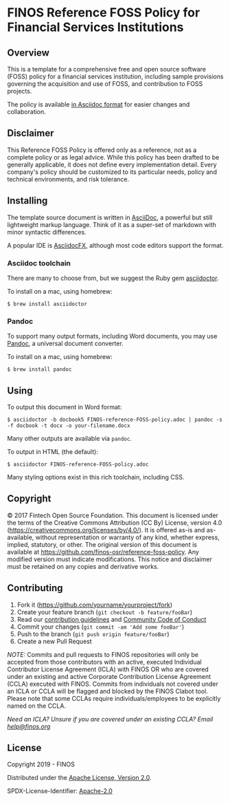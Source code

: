 # FINOS Reference FOSS Policy for Financial Services Institutions

## Overview

This is a template for a comprehensive free and open source software (FOSS) policy for a financial services institution, including sample provisions governing the acquisition and use of FOSS, and contribution to FOSS projects.

The policy is available [in Asciidoc format](/src/FINOS-reference-FOSS-policy.adoc) for easier changes and collaboration.

## Disclaimer

This Reference FOSS Policy is offered only as a reference, not as a complete policy or as legal advice. While this policy has been drafted to be generally applicable, it does not define every implementation detail. Every company's policy should be customized to its particular needs, policy and technical environments, and risk tolerance.

## Installing

The template source document is written in [AsciiDoc](http://asciidoc.org/),
a powerful but still lightweight markup language.
Think of it as a super-set of markdown with minor syntactic differences.

A popular IDE is [AsciidocFX](https://asciidocfx.com/),
although most code editors support the format.

### Asciidoc toolchain

There are many to choose from,
but we suggest the Ruby gem [asciidoctor](https://asciidoctor.org/).

To install on a mac, using homebrew:

```
$ brew install asciidoctor
```

### Pandoc

To support many output formats, including Word documents,
you may use [Pandoc](https://pandoc.org/),
a universal document converter.

To install on a mac, using homebrew:

```
$ brew install pandoc
```

## Using

To output this document in Word format:

```
$ asciidoctor -b docbook5 FINOS-reference-FOSS-policy.adoc | pandoc -s -f docbook -t docx -o your-filename.docx
```

Many other outputs are available via `pandoc`.

To output in HTML (the default):

```
$ asciidoctor FINOS-reference-FOSS-policy.adoc
```

Many styling options exist in this rich toolchain, including CSS.

## Copyright

© 2017 Fintech Open Source Foundation. This document is licensed under the terms of the Creative Commons Attribution (CC By) License, version 4.0 (https://creativecommons.org/licenses/by/4.0/). It is offered as-is and as-available, without representation or warranty of any kind, whether express, implied, statutory, or other. The original version of this document is available at https://github.com/finos-osr/reference-foss-policy. Any modified version must indicate modifications. This notice and disclaimer must be retained on any copies and derivative works.

## Contributing

1. Fork it (<https://github.com/yourname/yourproject/fork>)
2. Create your feature branch (`git checkout -b feature/fooBar`)
3. Read our [contribution guidelines](.github/CONTRIBUTING.md) and [Community Code of Conduct](https://www.finos.org/code-of-conduct)
4. Commit your changes (`git commit -am 'Add some fooBar'`)
5. Push to the branch (`git push origin feature/fooBar`)
6. Create a new Pull Request

_NOTE:_ Commits and pull requests to FINOS repositories will only be accepted from those contributors with an active, executed Individual Contributor License Agreement (ICLA) with FINOS OR who are covered under an existing and active Corporate Contribution License Agreement (CCLA) executed with FINOS. Commits from individuals not covered under an ICLA or CCLA will be flagged and blocked by the FINOS Clabot tool. Please note that some CCLAs require individuals/employees to be explicitly named on the CCLA.

*Need an ICLA? Unsure if you are covered under an existing CCLA? Email [help@finos.org](mailto:help@finos.org)*


## License

Copyright 2019 - FINOS

Distributed under the [Apache License, Version 2.0](http://www.apache.org/licenses/LICENSE-2.0).

SPDX-License-Identifier: [Apache-2.0](https://spdx.org/licenses/Apache-2.0)
